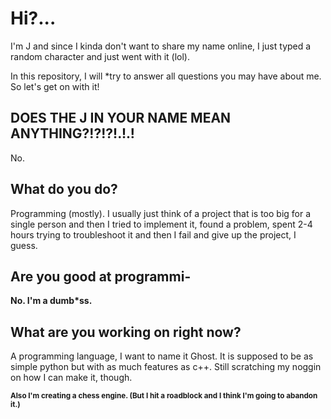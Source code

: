 # Hi?...
I'm J and since I kinda don't want to share my name online, I just typed a random character and just went with it (lol).

In this repository, I will \*try to answer all questions you may have about me. So let's get on with it!

## **DOES THE J IN YOUR NAME MEAN ANYTHING?!?!?!.!.!**
No.

## What do you do?
Programming (mostly). I usually just think of a project that is too big for a single person and then I tried to implement it, found a problem, spent 2-4 hours trying to troubleshoot it and then I fail and give up the project, I guess.

## Are you good at programmi-
**No. I'm a dumb\*ss.**

## What are you working on right now?
A programming language, I want to name it Ghost. It is supposed to be as simple python but with as much features as c++. Still scratching my noggin on how I can make it, though.

<sub>**Also I'm creating a chess engine. (But I hit a roadblock and I think I'm going to abandon it.)**</sub>
